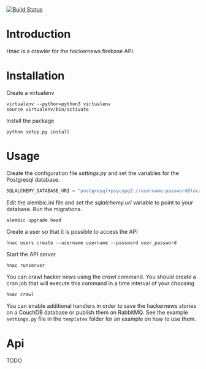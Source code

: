 [![Build Status](https://travis-ci.org/pmatigakis/hnac.svg?branch=develop)](https://travis-ci.org/pmatigakis/hnac)

Introduction
============

Hnac is a crawler for the hackernews firebase API.

Installation
============

Create a virtualenv

    virtualenv --python=python3 virtualenv
    source virtualenv/bin/activate

Install the package

    python setup.py install

Usage
=====

Create the configuration file *settings.py* and set the variables for the Postgresql
database.

```python
SQLALCHEMY_DATABASE_URI = "postgresql+psycopg2://username:password@localhost:5432/hnac"
```

Edit the alembic.ini file and set the *sqlalchemy.url* variable to point to your
database. Run the migrations.

```
alembic upgrade head
```

Create a user so that it is possible to access the API

```
hnac users create --username username --password user_password
```

Start the API server

```
hnac runserver
```

You can crawl hacker news using the *crawl* command. You should create a cron
job that will execute this command in a time interval of your choosing

```
hnac crawl
```

You can enable additional handlers in order to save the hackernews stories on
a CouchDB database or publish them on RabbitMQ. See the example `settings.py` file
in the `templates` folder for an example on how to use them.

Api
===
TODO
